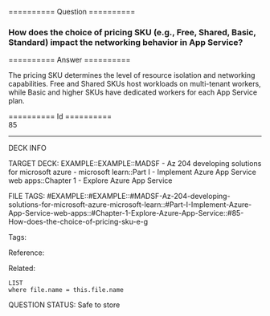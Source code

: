 ========== Question ==========  

### How does the choice of pricing SKU (e.g., Free, Shared, Basic, Standard) impact the networking behavior in App Service?  

========== Answer ==========  

The pricing SKU determines the level of resource isolation and networking
capabilities. Free and Shared SKUs host workloads on multi-tenant workers, while
Basic and higher SKUs have dedicated workers for each App Service plan.

========== Id ==========  
85

---

DECK INFO

TARGET DECK: EXAMPLE::EXAMPLE::MADSF - Az 204 developing solutions for microsoft azure - microsoft learn::Part I - Implement Azure App Service web apps::Chapter 1 - Explore Azure App Service

FILE TAGS: #EXAMPLE::#EXAMPLE::#MADSF-Az-204-developing-solutions-for-microsoft-azure-microsoft-learn::#Part-I-Implement-Azure-App-Service-web-apps::#Chapter-1-Explore-Azure-App-Service::#85-How-does-the-choice-of-pricing-sku-e-g

Tags:

Reference:

Related:

```dataview
LIST
where file.name = this.file.name
```
QUESTION STATUS: Safe to store
